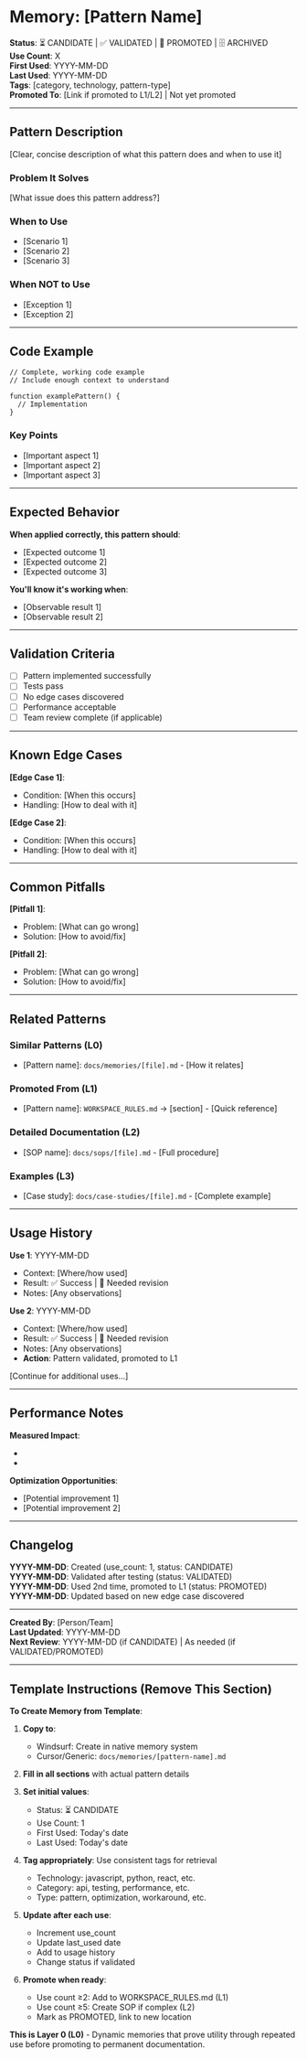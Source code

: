 # Memory: [Pattern Name]

**Status**: ⏳ CANDIDATE | ✅ VALIDATED | 🚀 PROMOTED | 🗄️ ARCHIVED  
**Use Count**: X  
**First Used**: YYYY-MM-DD  
**Last Used**: YYYY-MM-DD  
**Tags**: [category, technology, pattern-type]  
**Promoted To**: [Link if promoted to L1/L2] | Not yet promoted

---

## Pattern Description

[Clear, concise description of what this pattern does and when to use it]

### Problem It Solves

[What issue does this pattern address?]

### When to Use

- [Scenario 1]
- [Scenario 2]
- [Scenario 3]

### When NOT to Use

- [Exception 1]
- [Exception 2]

---

## Code Example

```[language]
// Complete, working code example
// Include enough context to understand

function examplePattern() {
  // Implementation
}
```

### Key Points

- [Important aspect 1]
- [Important aspect 2]
- [Important aspect 3]

---

## Expected Behavior

**When applied correctly, this pattern should**:
- [Expected outcome 1]
- [Expected outcome 2]
- [Expected outcome 3]

**You'll know it's working when**:
- [Observable result 1]
- [Observable result 2]

---

## Validation Criteria

- [ ] Pattern implemented successfully
- [ ] Tests pass
- [ ] No edge cases discovered
- [ ] Performance acceptable
- [ ] Team review complete (if applicable)

---

## Known Edge Cases

**[Edge Case 1]**:
- Condition: [When this occurs]
- Handling: [How to deal with it]

**[Edge Case 2]**:
- Condition: [When this occurs]
- Handling: [How to deal with it]

---

## Common Pitfalls

**[Pitfall 1]**:
- Problem: [What can go wrong]
- Solution: [How to avoid/fix]

**[Pitfall 2]**:
- Problem: [What can go wrong]
- Solution: [How to avoid/fix]

---

## Related Patterns

### Similar Patterns (L0)

- [Pattern name]: `docs/memories/[file].md` - [How it relates]

### Promoted From (L1)

- [Pattern name]: `WORKSPACE_RULES.md` → [section] - [Quick reference]

### Detailed Documentation (L2)

- [SOP name]: `docs/sops/[file].md` - [Full procedure]

### Examples (L3)

- [Case study]: `docs/case-studies/[file].md` - [Complete example]

---

## Usage History

**Use 1**: YYYY-MM-DD
- Context: [Where/how used]
- Result: ✅ Success | 🔄 Needed revision
- Notes: [Any observations]

**Use 2**: YYYY-MM-DD
- Context: [Where/how used]
- Result: ✅ Success | 🔄 Needed revision
- Notes: [Any observations]
- **Action**: Pattern validated, promoted to L1

[Continue for additional uses...]

---

## Performance Notes

**Measured Impact**:
- [Metric 1]: [Value/improvement]
- [Metric 2]: [Value/improvement]

**Optimization Opportunities**:
- [Potential improvement 1]
- [Potential improvement 2]

---

## Changelog

**YYYY-MM-DD**: Created (use_count: 1, status: CANDIDATE)  
**YYYY-MM-DD**: Validated after testing (status: VALIDATED)  
**YYYY-MM-DD**: Used 2nd time, promoted to L1 (status: PROMOTED)  
**YYYY-MM-DD**: Updated based on new edge case discovered

---

**Created By**: [Person/Team]  
**Last Updated**: YYYY-MM-DD  
**Next Review**: YYYY-MM-DD (if CANDIDATE) | As needed (if VALIDATED/PROMOTED)

---

## Template Instructions (Remove This Section)

**To Create Memory from Template**:

1. **Copy to**: 
   - Windsurf: Create in native memory system
   - Cursor/Generic: `docs/memories/[pattern-name].md`

2. **Fill in all sections** with actual pattern details

3. **Set initial values**:
   - Status: ⏳ CANDIDATE
   - Use Count: 1
   - First Used: Today's date
   - Last Used: Today's date

4. **Tag appropriately**: Use consistent tags for retrieval
   - Technology: javascript, python, react, etc.
   - Category: api, testing, performance, etc.
   - Type: pattern, optimization, workaround, etc.

5. **Update after each use**:
   - Increment use_count
   - Update last_used date
   - Add to usage history
   - Change status if validated

6. **Promote when ready**:
   - Use count ≥2: Add to WORKSPACE_RULES.md (L1)
   - Use count ≥5: Create SOP if complex (L2)
   - Mark as PROMOTED, link to new location

**This is Layer 0 (L0)** - Dynamic memories that prove utility through repeated use before promoting to permanent documentation.
